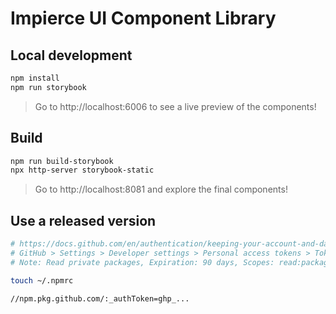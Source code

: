 # Impierce UI Component Library

## Local development

```bash
npm install
npm run storybook
```

> Go to http://localhost:6006 to see a live preview of the components!

## Build

```bash
npm run build-storybook
npx http-server storybook-static
```

> Go to http://localhost:8081 and explore the final components!

## Use a released version

```bash
# https://docs.github.com/en/authentication/keeping-your-account-and-data-secure/creating-a-personal-access-token
# GitHub > Settings > Developer settings > Personal access tokens > Tokens (classic)
# Note: Read private packages, Expiration: 90 days, Scopes: read:packages

touch ~/.npmrc

//npm.pkg.github.com/:_authToken=ghp_...
```
